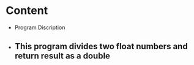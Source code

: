 # Content
* Program Discription
* ## This program divides two float numbers and return result as a double
